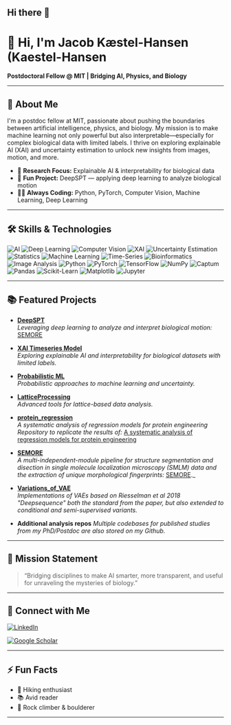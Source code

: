 ## Hi there 👋
# 👋 Hi, I'm Jacob Kæstel-Hansen (Kaestel-Hansen

**Postdoctoral Fellow @ MIT | Bridging AI, Physics, and Biology**

---

## 🚀 About Me

I'm a postdoc fellow at MIT, passionate about pushing the boundaries between artificial intelligence, physics, and biology. My mission is to make machine learning not only powerful but also interpretable—especially for complex biological data with limited labels. I thrive on exploring explainable AI (XAI) and uncertainty estimation to unlock new insights from images, motion, and more.

- 🔬 **Research Focus:** Explainable AI & interpretability for biological data  
- 🧠 **Fun Project:** DeepSPT — applying deep learning to analyze biological motion  
- 🧑‍💻 **Always Coding:** Python, PyTorch, Computer Vision, Machine Learning, Deep Learning

---

## 🛠️ Skills & Technologies
![AI](https://img.shields.io/badge/-AI-0077B5?style=flat)
![Deep Learning](https://img.shields.io/badge/-Deep%20Learning-00B8A9?style=flat)
![Computer Vision](https://img.shields.io/badge/-Computer%20Vision-0A192F?style=flat)
![XAI](https://img.shields.io/badge/-XAI-6E40C9?style=flat)
![Uncertainty Estimation](https://img.shields.io/badge/-Uncertainty%20Estimation-F9A825?style=flat)
![Statistics](https://img.shields.io/badge/-Statistics-0000FF?style=flat)
![Machine Learning](https://img.shields.io/badge/-Machine%20Learning-009688?style=flat)
![Time-Series](https://img.shields.io/badge/-Time--Series-4B8BBE?style=flat)
![Bioinformatics](https://img.shields.io/badge/-Bioinformatics-228B22?style=flat)
![Image Analysis](https://img.shields.io/badge/-Image%20Analysis-009688?style=flat)
![Python](https://img.shields.io/badge/-Python-3776AB?style=flat)
![PyTorch](https://img.shields.io/badge/-PyTorch-EE4C2C?style=flat)
![TensorFlow](https://img.shields.io/badge/-TensorFlow-FF6F00?style=flat)
![NumPy](https://img.shields.io/badge/-NumPy-013243?style=flat)
![Captum](https://img.shields.io/badge/-Captum-EE4C2C?style=flat)
![Pandas](https://img.shields.io/badge/-Pandas-150458?style=flat)
![Scikit-Learn](https://img.shields.io/badge/-Scikit--Learn-F7931E?style=flat)
![Matplotlib](https://img.shields.io/badge/-Matplotlib-11557C?style=flat)
![Jupyter](https://img.shields.io/badge/-Jupyter-F37626?style=flat)


---

## 📚 Featured Projects

- [**DeepSPT**](https://github.com/JKaestelHansen/DeepSPT)  
  _Leveraging deep learning to analyze and interpret biological motion:_ [SEMORE](https://www.nature.com/articles/s41592-025-02665-8)
  
- [**XAI Timeseries Model**](https://github.com/JKaestelHansen/XAI_Timeseries_model)  
  _Exploring explainable AI and interpretability for biological datasets with limited labels._

- [**Probabilistic ML**](https://github.com/JKaestelHansen/Probabilistic_ML)  
  _Probabilistic approaches to machine learning and uncertainty._

- [**LatticeProcessing**](https://github.com/ahansenlab/LatticeProcessing)  
  _Advanced tools for lattice-based data analysis._

- [**protein_regression**](https://github.com/JKaestelHansen/protein_regression)  
   _A systematic analysis of regression models for protein engineering Repository to replicate the results of:_ [A systematic analysis of regression models for protein engineering](https://journals.plos.org/ploscompbiol/article?id=10.1371/journal.pcbi.1012061)

- [**SEMORE**](https://github.com/hatzakislab/SEMORE)  
   _A multi-independent-module pipeline for structure segmentation and disection in single molecule localization microscopy (SMLM) data and the extraction of unique morphological fingerprints:_ [SEMORE](https://www.nature.com/articles/s41467-024-46106-0)._

- [**Variations_of_VAE**](https://github.com/JKaestelHansen/Variations_of_VAE)  
  _Implementations of VAEs based on Riesselman et al 2018 "Deepsequence" both the standard from the paper, but also extended to conditional and semi-supervised variants._

- **Additional analysis repos**
  _Multiple codebases for published studies from my PhD/Postdoc are also stored on my Github._
---

## 🌱 Mission Statement

> “Bridging disciplines to make AI smarter, more transparent, and useful for unraveling the mysteries of biology.”

---

## 🔗 Connect with Me

[![LinkedIn](https://img.shields.io/badge/-Linkedin-blue?logo=linkedin&logoColor=white&style=flat)](https://www.linkedin.com/in/jacob-kaestel-hansen)

[![Google Scholar](https://img.shields.io/badge/-Google%20Scholar-blue?logo=linkedin&logoColor=white&style=flat)](https://scholar.google.com/citations?user=og-0z0wAAAAJ&hl=da)

---

## ⚡ Fun Facts

- 🥾 Hiking enthusiast
- 📚 Avid reader
- 🧗 Rock climber & boulderer

---

<!--
✨ Want to collaborate or chat about XAI, computer vision, or deep learning in biology? Open an issue or reach out!
-->
<!--
**JKaestelHansen/JKaestelHansen** is a ✨ _special_ ✨ repository because its `README.md` (this file) appears on your GitHub profile.

Here are some ideas to get you started:

- 🔭 I’m currently working on ...
- 🌱 I’m currently learning ...
- 👯 I’m looking to collaborate on ...
- 🤔 I’m looking for help with ...
- 💬 Ask me about ...
- 📫 How to reach me: ...
- 😄 Pronouns: ...
- ⚡ Fun fact: ...
-->
